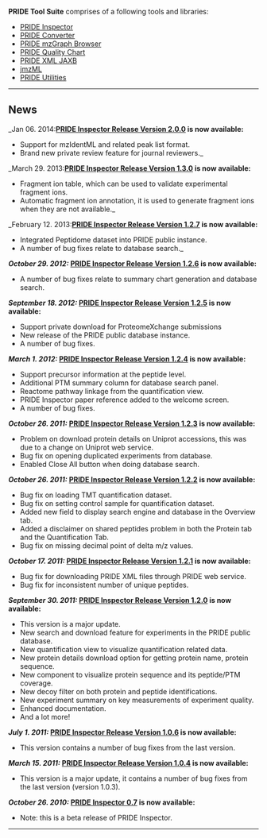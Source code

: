**PRIDE Tool Suite** comprises of a following tools and libraries:
  * [PRIDE Inspector](PRIDEInspector.md)
  * [PRIDE Converter](http://code.google.com/p/pride-converter/)
  * [PRIDE mzGraph Browser](PRIDEmzGraphBrowser.md)
  * [PRIDE Quality Chart](PRIDEQualityChart.md)
  * [PRIDE XML JAXB](PRIDEXMLJAXB.md)
  * [jmzML](http://code.google.com/p/jmzml/)
  * [PRIDE Utilities](PRIDEUtilities.md)


---

## News ##
_Jan 06. 2014:**[PRIDE Inspector Release Version 2.0.0](https://code.google.com/p/pride-toolsuite/wiki/PRIDEInspector) is now available:**
  * Support for mzIdentML and related peak list format.
  * Brand new private review feature for journal reviewers._

_March 29. 2013:**[PRIDE Inspector Release Version 1.3.0](http://code.google.com/p/pride-toolsuite/downloads/list) is now available:**
  * Fragment ion table, which can be used to validate experimental fragment ions.
  * Automatic fragment ion annotation, it is used to generate fragment ions when they are not available._

_February 12. 2013:**[PRIDE Inspector Release Version 1.2.7](http://code.google.com/p/pride-toolsuite/downloads/list) is now available:**
  * Integrated Peptidome dataset into PRIDE public instance.
  * A number of bug fixes relate to database search._

**_October 29. 2012:_ [PRIDE Inspector Release Version 1.2.6](http://code.google.com/p/pride-toolsuite/downloads/list) is now available:**
  * A number of bug fixes relate to summary chart generation and database search.

**_September 18. 2012:_ [PRIDE Inspector Release Version 1.2.5](http://code.google.com/p/pride-toolsuite/downloads/list) is now available:**
  * Support private download for ProteomeXchange submissions
  * New release of the PRIDE public database instance.
  * A number of bug fixes.

**_March 1. 2012:_ [PRIDE Inspector Release Version 1.2.4](http://code.google.com/p/pride-toolsuite/downloads/list) is now available:**
  * Support precursor information at the peptide level.
  * Additional PTM summary column for database search panel.
  * Reactome pathway linkage from the quantification view.
  * PRIDE Inspector paper reference added to the welcome screen.
  * A number of bug fixes.

**_October 26. 2011:_ [PRIDE Inspector Release Version 1.2.3](http://code.google.com/p/pride-toolsuite/downloads/list) is now available:**
  * Problem on download protein details on Uniprot accessions, this was due to a change on Uniprot web service.
  * Bug fix on opening duplicated experiments from database.
  * Enabled Close All button when doing database search.

**_October 26. 2011:_ [PRIDE Inspector Release Version 1.2.2](http://code.google.com/p/pride-toolsuite/downloads/list) is now available:**
  * Bug fix on loading TMT quantification dataset.
  * Bug fix on setting control sample for quantification dataset.
  * Added new field to display search engine and database in the Overview tab.
  * Added a disclaimer on shared peptides problem in both the Protein tab and the Quantification Tab.
  * Bug fix on missing decimal point of delta m/z values.

**_October 17. 2011:_ [PRIDE Inspector Release Version 1.2.1](http://code.google.com/p/pride-toolsuite/downloads/list) is now available:**
  * Bug fix for downloading PRIDE XML files through PRIDE web service.
  * Bug fix for inconsistent number of unique peptides.

**_September 30. 2011:_ [PRIDE Inspector Release Version 1.2.0](http://code.google.com/p/pride-toolsuite/downloads/list) is now available:**
  * This version is a major update.
  * New search and download feature for experiments in the PRIDE public database.
  * New quantification view to visualize quantification related data.
  * New protein details download option for getting protein name, protein sequence.
  * New component to visualize protein sequence and its peptide/PTM coverage.
  * New decoy filter on both protein and peptide identifications.
  * New experiment summary on key measurements of experiment quality.
  * Enhanced documentation.
  * And a lot more!

**_July 1. 2011:_ [PRIDE Inspector Release Version 1.0.6](http://code.google.com/p/pride-toolsuite/downloads/list) is now available:**
  * This version contains a number of bug fixes from the last version.

**_March 15. 2011:_ [PRIDE Inspector Release Version 1.0.4](http://code.google.com/p/pride-toolsuite/downloads/list) is now available:**
  * This version is a major update, it contains a number of bug fixes from the last version (version 1.0.3).

**_October 26. 2010:_ [PRIDE Inspector 0.7](http://code.google.com/p/pride-toolsuite/downloads/list) is now available:**
  * Note: this is a beta release of PRIDE Inspector.

---
